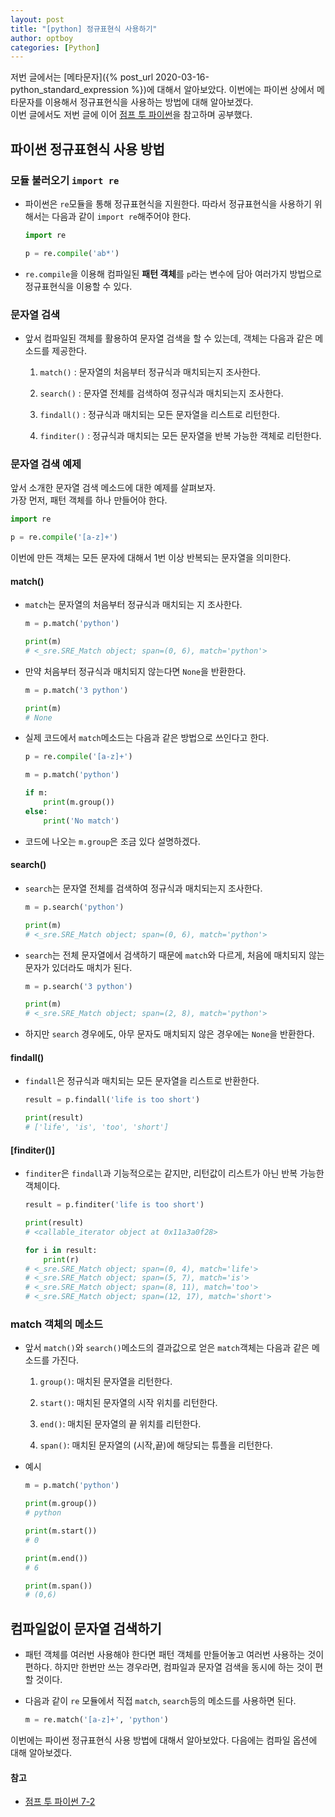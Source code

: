 ```yaml
---
layout: post
title: "[python] 정규표현식 사용하기"
author: optboy
categories: [Python]
---
```


저번 글에서는 [메타문자]({% post_url 2020-03-16-python_standard_expression %})에 대해서 알아보았다. 이번에는 파이썬 상에서 메타문자를 이용해서 정규표현식을 사용하는 방법에 대해 알아보겠다.  
이번 글에서도 저번 글에 이어 [점프 투 파이썬](https://wikidocs.net/4308)을 참고하며 공부했다.

## 파이썬 정규표현식 사용 방법

### 모듈 불러오기 `import re`
- 파이썬은 `re`모듈을 통해 정규표현식을 지원한다. 따라서 정규표현식을 사용하기 위해서는 다음과 같이 `import re`해주어야 한다.

    ```python
    import re

    p = re.compile('ab*')
    ```
- `re.compile`을 이용해 컴파일된 **패턴 객체**를 `p`라는 변수에 담아 여러가지 방법으로 정규표현식을 이용할 수 있다.

### 문자열 검색
- 앞서 컴파일된 객체를 활용하여 문자열 검색을 할 수 있는데, 객체는 다음과 같은 메소드를 제공한다.  
  
    1. `match()` : 문자열의 처음부터 정규식과 매치되는지 조사한다.  
      
    2. `search()` : 문자열 전체를 검색하여 정규식과 매치되는지 조사한다.  
      
    3. `findall()` : 정규식과 매치되는 모든 문자열을 리스트로 리턴한다.  
      
    4. `finditer()` : 정규식과 매치되는 모든 문자열을 반복 가능한 객체로 리턴한다.

### 문자열 검색 예제
앞서 소개한 문자열 검색 메소드에 대한 예제를 살펴보자.  
가장 먼저, 패턴 객체를 하나 만들어야 한다.  
```python
import re

p = re.compile('[a-z]+')
```
이번에 만든 객체는 모든 문자에 대해서 1번 이상 반복되는 문자열을 의미한다.
#### match()
- `match`는 문자열의 처음부터 정규식과 매치되는 지 조사한다.  
  
    ```python
    m = p.match('python')

    print(m)
    # <_sre.SRE_Match object; span=(0, 6), match='python'>
    ```

- 만약 처음부터 정규식과 매치되지 않는다면 `None`을 반환한다.  
  
    ```python
    m = p.match('3 python')

    print(m)
    # None
    ```

- 실제 코드에서 `match`메소드는 다음과 같은 방법으로 쓰인다고 한다.  
  
    ```python
    p = re.compile('[a-z]+')

    m = p.match('python')

    if m:
        print(m.group())
    else:
        print('No match')
    ```

- 코드에 나오는 `m.group`은 조금 있다 설명하겠다.  

#### search()
- `search`는 문자열 전체를 검색하여 정규식과 매치되는지 조사한다.  
  
    ```python
    m = p.search('python')

    print(m)
    # <_sre.SRE_Match object; span=(0, 6), match='python'>
    ```

- `search`는 전체 문자열에서 검색하기 때문에 `match`와 다르게, 처음에 매치되지 않는 문자가 있더라도 매치가 된다.  
  
     ```python
    m = p.search('3 python')

    print(m)
    # <_sre.SRE_Match object; span=(2, 8), match='python'>
    ```

- 하지만 `search` 경우에도, 아무 문자도 매치되지 않은 경우에는 `None`을 반환한다.

#### findall()
- `findall`은 정규식과 매치되는 모든 문자열을 리스트로 반환한다.  
  
    ```python
    result = p.findall('life is too short')

    print(result)
    # ['life', 'is', 'too', 'short']
    ```

#### [finditer()]
- `finditer`은 `findall`과 기능적으로는 같지만, 리턴값이 리스트가 아닌 반복 가능한 객체이다.  
  
    ```python
    result = p.finditer('life is too short')

    print(result)
    # <callable_iterator object at 0x11a3a0f28>

    for i in result:
        print(r)
    # <_sre.SRE_Match object; span=(0, 4), match='life'>
    # <_sre.SRE_Match object; span=(5, 7), match='is'>
    # <_sre.SRE_Match object; span=(8, 11), match='too'>
    # <_sre.SRE_Match object; span=(12, 17), match='short'>
    ```

### match 객체의 메소드  
- 앞서 `match()`와 `search()`메소드의 결과값으로 얻은 `match`객체는 다음과 같은 메소드를 가진다.  
  
    1. `group()`: 매치된 문자열을 리턴한다.  
      
    2. `start()`: 매치된 문자열의 시작 위치를 리턴한다.  
      
    3. `end()`: 매치된 문자열의 끝 위치를 리턴한다.  
      
    4. `span()`: 매치된 문자열의 (시작,끝)에 해당되는 튜플을 리턴한다.  
  
- 예시  
  
    ```python
    m = p.match('python')

    print(m.group())
    # python
    
    print(m.start())
    # 0

    print(m.end())
    # 6

    print(m.span())
    # (0,6)
    ```

## 컴파일없이 문자열 검색하기
- 패턴 객체를 여러번 사용해야 한다면 패턴 객체를 만들어놓고 여러번 사용하는 것이 편하다. 하지만 한번만 쓰는 경우라면, 컴파일과 문자열 검색을 동시에 하는 것이 편할 것이다.
  
- 다음과 같이 `re` 모듈에서 직접 `match`, `search`등의 메소드를 사용하면 된다.  
  
    ```python
    m = re.match('[a-z]+', 'python')
    ```  
  
  
  
이번에는 파이썬 정규표현식 사용 방법에 대해서 알아보았다. 다음에는 컴파일 옵션에 대해 알아보겠다.
    
#### 참고
- [점프 투 파이썬 7-2](https://wikidocs.net/4308)